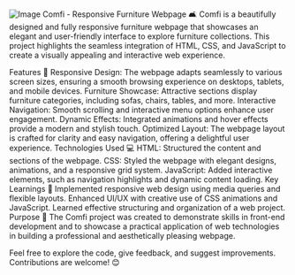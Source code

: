 ![Image](https://github.com/user-attachments/assets/40e695b6-5314-4431-8427-c94fb869e2db)
Comfi - Responsive Furniture Webpage 🛋️
Comfi is a beautifully designed and fully responsive furniture webpage that showcases an elegant and user-friendly interface to explore furniture collections. This project highlights the seamless integration of HTML, CSS, and JavaScript to create a visually appealing and interactive web experience.

Features 🌟
Responsive Design: The webpage adapts seamlessly to various screen sizes, ensuring a smooth browsing experience on desktops, tablets, and mobile devices.
Furniture Showcase: Attractive sections display furniture categories, including sofas, chairs, tables, and more.
Interactive Navigation: Smooth scrolling and interactive menu options enhance user engagement.
Dynamic Effects: Integrated animations and hover effects provide a modern and stylish touch.
Optimized Layout: The webpage layout is crafted for clarity and easy navigation, offering a delightful user experience.
Technologies Used 💻
HTML: Structured the content and sections of the webpage.
CSS: Styled the webpage with elegant designs, animations, and a responsive grid system.
JavaScript: Added interactive elements, such as navigation highlights and dynamic content loading.
Key Learnings 🧠
Implemented responsive web design using media queries and flexible layouts.
Enhanced UI/UX with creative use of CSS animations and JavaScript.
Learned effective structuring and organization of a web project.
Purpose 🎯
The Comfi project was created to demonstrate skills in front-end development and to showcase a practical application of web technologies in building a professional and aesthetically pleasing webpage.

Feel free to explore the code, give feedback, and suggest improvements. Contributions are welcome! 😊
